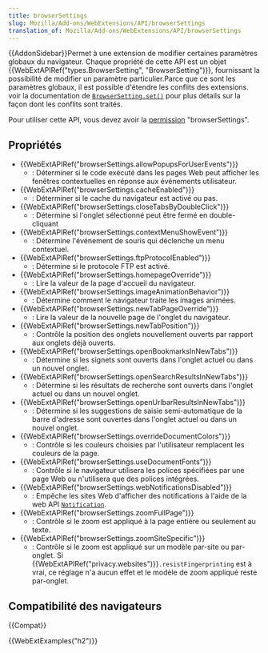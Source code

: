 ```yaml
---
title: browserSettings
slug: Mozilla/Add-ons/WebExtensions/API/browserSettings
translation_of: Mozilla/Add-ons/WebExtensions/API/browserSettings
---
```


{{AddonSidebar}}Permet à une extension de modifier certaines paramètres globaux du navigateur. Chaque propriété de cette API est un objet {{WebExtAPIRef("types.BrowserSetting", "BrowserSetting")}}, fournissant la possibilité de modifier un paramètre particulier.Parce que ce sont les paramètres globaux, il est possible d'étendre les conflits des extensions. voir la documentation de [`BrowserSetting.set()`](/fr/Add-ons/WebExtensions/API/types/BrowserSetting/set) pour plus détails sur la façon dont les conflits sont traités.

Pour utiliser cette API, vous devez avoir la [permission](/fr/Add-ons/WebExtensions/manifest.json/permissions) "browserSettings".

## Propriétés

- {{WebExtAPIRef("browserSettings.allowPopupsForUserEvents")}}
  - : Déterminer si le code exécuté dans les pages Web peut afficher les fenêtres contextuelles en réponse aux événements utilisateur.
- {{WebExtAPIRef("browserSettings.cacheEnabled")}}
  - : Déterminer si le cache du navigateur est activé ou pas.
- {{WebExtAPIRef("browserSettings.closeTabsByDoubleClick")}}
  - : Détermine si l'onglet sélectionné peut être fermé en double-cliquant
- {{WebExtAPIRef("browserSettings.contextMenuShowEvent")}}
  - : Détermine l'événement de souris qui déclenche un menu contextuel.
- {{WebExtAPIRef("browserSettings.ftpProtocolEnabled")}}
  - : Détermine si le protocole FTP est activé.
- {{WebExtAPIRef("browserSettings.homepageOverride")}}
  - : Lire la valeur de la page d'accueil du navigateur.
- {{WebExtAPIRef("browserSettings.imageAnimationBehavior")}}
  - : Détermine comment le navigateur traite les images animées.
- {{WebExtAPIRef("browserSettings.newTabPageOverride")}}
  - : Lire la valeur de la nouvelle page de l'onglet du navigateur.
- {{WebExtAPIRef("browserSettings.newTabPosition")}}
  - : Contrôle la position des onglets nouvellement ouverts par rapport aux onglets déjà ouverts.
- {{WebExtAPIRef("browserSettings.openBookmarksInNewTabs")}}
  - : Détermine si les signets sont ouverts dans l'onglet actuel ou dans un nouvel onglet.
- {{WebExtAPIRef("browserSettings.openSearchResultsInNewTabs")}}
  - : Détermine si les résultats de recherche sont ouverts dans l'onglet actuel ou dans un nouvel onglet.
- {{WebExtAPIRef("browserSettings.openUrlbarResultsInNewTabs")}}
  - : Détermine si les suggestions de saisie semi-automatique de la barre d'adresse sont ouvertes dans l'onglet actuel ou dans un nouvel onglet.
- {{WebExtAPIRef("browserSettings.overrideDocumentColors")}}
  - : Contrôle si les couleurs choisies par l'utilisateur remplacent les couleurs de la page.
- {{WebExtAPIRef("browserSettings.useDocumentFonts")}}
  - : Contrôle si le navigateur utilisera les polices spécifiées par une page Web ou n'utilisera que des polices intégrées.
- {{WebExtAPIRef("browserSettings.webNotificationsDisabled")}}
  - : Empêche les sites Web d'afficher des notifications à l'aide de la web API [`Notification`](/fr/docs/Web/API/notification).
- {{WebExtAPIRef("browserSettings.zoomFullPage")}}
  - : Contrôle si le zoom est appliqué à la page entière ou seulement au texte.
- {{WebExtAPIRef("browserSettings.zoomSiteSpecific")}}
  - : Contrôle si le zoom est appliqué sur un modèle par-site ou par-onglet. Si {{WebExtAPIRef("privacy.websites")}}`.resistFingerprinting` est à vrai, ce réglage n'a aucun effet et le modèle de zoom appliqué reste par-onglet.

## Compatibilité des navigateurs

{{Compat}}

{{WebExtExamples("h2")}}
